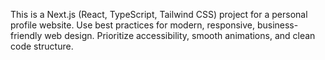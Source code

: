 <!-- Use this file to provide workspace-specific custom instructions to Copilot. For more details, visit https://code.visualstudio.com/docs/copilot/copilot-customization#_use-a-githubcopilotinstructionsmd-file -->

This is a Next.js (React, TypeScript, Tailwind CSS) project for a personal profile website. Use best practices for modern, responsive, business-friendly web design. Prioritize accessibility, smooth animations, and clean code structure.
